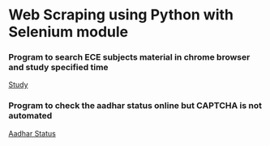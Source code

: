 # Web Scraping using Python with Selenium module

### Program to search ECE subjects material in chrome browser and study specified time
[Study](https://github.com/neeravbhaskarla/Web_scraping_python/blob/master/study.py)

### Program to check the aadhar status online but CAPTCHA is not automated
[Aadhar Status](https://github.com/neeravbhaskarla/Web_scraping_python/blob/master/aadharcardstatus.py)
